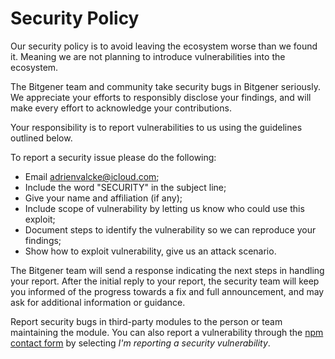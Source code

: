 # Security Policy

Our security policy is to avoid leaving the ecosystem worse than we found it. Meaning we are not planning to introduce vulnerabilities into the ecosystem.

The Bitgener team and community take security bugs in Bitgener seriously. We appreciate your efforts to responsibly disclose your findings, and will make every effort to acknowledge your contributions.

Your responsibility is to report vulnerabilities to us using the guidelines outlined below.

To report a security issue please do the following:
* Email [adrienvalcke@icloud.com](mailto:adrienvalcke@icloud.com);
* Include the word "SECURITY" in the subject line;
* Give your name and affiliation (if any);
* Include scope of vulnerability by letting us know who could use this exploit;
* Document steps to identify the vulnerability so we can reproduce your findings;
* Show how to exploit vulnerability, give us an attack scenario.

The Bitgener team will send a response indicating the next steps in handling your report. After the initial reply to your report, the security team will keep you informed of the progress towards a fix and full announcement, and may ask for additional information or guidance.

Report security bugs in third-party modules to the person or team maintaining the module. You can also report a vulnerability through the [npm contact form](https://www.npmjs.com/support) by selecting *I'm reporting a security vulnerability*.
